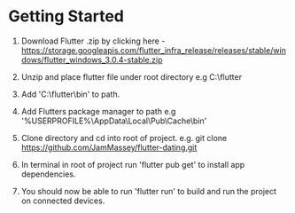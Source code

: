 # Getting Started

1. Download Flutter .zip by clicking here - https://storage.googleapis.com/flutter_infra_release/releases/stable/windows/flutter_windows_3.0.4-stable.zip

2. Unzip and place flutter file under root directory e.g C:\flutter

3. Add 'C:\flutter\bin' to path.

4. Add Flutters package manager to path e.g '%USERPROFILE%\AppData\Local\Pub\Cache\bin'

5. Clone directory and cd into root of project. e.g. git clone https://github.com/JamMassey/flutter-dating.git
6. In terminal in root of project run 'flutter pub get' to install app dependencies.
7. You should now be able to run 'flutter run' to build and run the project on connected devices.